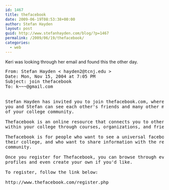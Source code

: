 ```yaml
---
id: 1467
title: thefacebook
date: 2009-06-19T08:53:38+00:00
author: Stefan Hayden
layout: post
guid: http://www.stefanhayden.com/blog/?p=1467
permalink: /2009/06/19/thefacebook/
categories:
  - web
---
```

Keri was looking through her email and found this the other day.

<pre>
From: Stefan Hayden < hayden2@tcnj.edu >
Date: Mon, Nov 15, 2004 at 7:05 PM
Subject: join thefacebook
To: k~~~@gmail.com


Stefan Hayden has invited you to join thefacebook.com, where
you and Stefan can see each other's friends and many other members
of your college community.

Thefacebook is an online resource that connects you to other people
within your college through courses, organizations, and friends.

Thefacebook is for people who want to see a universal facebook at
their college, and who want to share information with the rest of the
community.

Once you register for Thefacebook, you can browse through everyone's
profiles and even create your own if you'd like.

To register, follow the link below:

http://www.thefacebook.com/register.php
</pre>
<br />